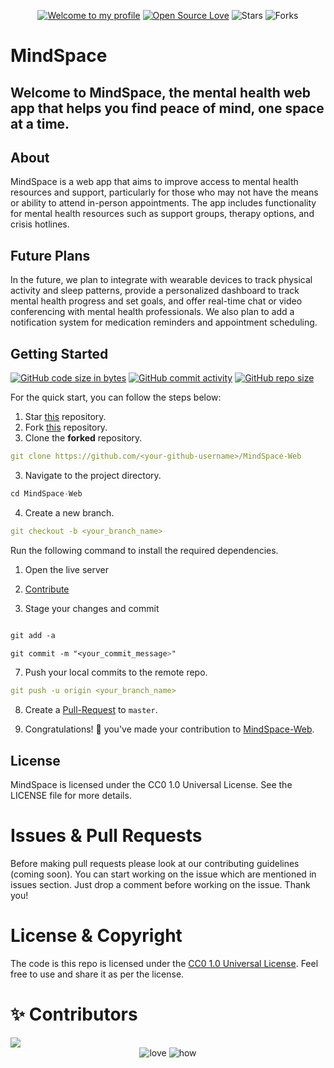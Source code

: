 <div align="center">

[![Welcome to my profile](https://img.shields.io/badge/Hello,Programmer!-Welcome-blue.svg?style=flat&logo=github)](https://github.com/The-MindSpace)
[![Open Source Love](https://badges.frapsoft.com/os/v2/open-source.svg?v=103)](https://github.com/The-MindSpace/MindSpace-Web)
![Stars](https://img.shields.io/github/stars/The-MindSpace/MindSpace-Web?style=flat&logo=github)
![Forks](https://img.shields.io/github/forks/The-MindSpace/MindSpace-Web?style=flat&logo=github)

</div>

# MindSpace

## Welcome to MindSpace, the mental health web app that helps you find peace of mind, one space at a time.

## About

MindSpace is a web app that aims to improve access to mental health resources and support, particularly for those who may not have the means or ability to attend in-person appointments. The app includes functionality for mental health resources such as support groups, therapy options, and crisis hotlines.
## Future Plans

In the future, we plan to integrate with wearable devices to track physical activity and sleep patterns, provide a personalized dashboard to track mental health progress and set goals, and offer real-time chat or video conferencing with mental health professionals. We also plan to add a notification system for medication reminders and appointment scheduling.

## **Getting Started**

[![GitHub code size in bytes](https://img.shields.io/github/languages/code-size/The-MindSpace/MindSpace-Web?logo=github)](https://The-MindSpace/MindSpace-Web) [![GitHub commit activity](https://img.shields.io/github/commit-activity/m/The-MindSpace/MindSpace-Web?color=bluevoilet&logo=github)](https://github.com/The-MindSpace/MindSpace-Web/commits/) [![GitHub repo size](https://img.shields.io/github/repo-size/The-MindSpace/MindSpace-Web?logo=github)](https://github.com/The-MindSpace/MindSpace-Web)

For the quick start, you can follow the steps below:

1. Star <a href="https://github.com/The-MindSpace/MindSpace-Web" title="this">this</a> repository.
2. Fork <a href="https://github.com/The-MindSpace/MindSpace-Web" title="this">this</a> repository.
3. Clone the **forked** repository.

```yml
git clone https://github.com/<your-github-username>/MindSpace-Web
```

3. Navigate to the project directory.

```py
cd MindSpace-Web
```

4. Create a new branch.

```yml
git checkout -b <your_branch_name>
```

Run the following command to install the required dependencies.
1. Open the live server

2. <a href="/CONTRIBUTING.md">Contribute</a>

3. Stage your changes and commit

```css

git add -a

git commit -m "<your_commit_message>"
```

7. Push your local commits to the remote repo.

```yml
git push -u origin <your_branch_name>
```

8. Create a <a href="https://docs.github.com/en/github/collaborating-with-pull-requests/proposing-changes-to-your-work-with-pull-requests/creating-a-pull-request" title="Pull Request">Pull-Request</a> to `master`.

9. Congratulations! 🎉 you've made your contribution to <a href="https://github.com/The-MindSpace/MindSpace-Web" title="MindSpace-Web">MindSpace-Web</a>.


## License

MindSpace is licensed under the CC0 1.0 Universal License. See the LICENSE file for more details.

<h1 id="prs">Issues & Pull Requests</h1>

Before making pull requests please look at our contributing guidelines (coming soon). You can start working on the issue which are mentioned in issues section. Just drop a comment before working on the issue. Thank you!

# License & Copyright

The code is this repo is licensed under the <a href="https://github.com/The-MindSpace/MindSpace-Web/blob/master/LICENSE">CC0 1.0 Universal License</a>. Feel free to use and share it as per the license.

# ✨ Contributors

<a href="https://github.com/The-MindSpace/MindSpace-Web/graphs/contributors">
  <img src="https://contrib.rocks/image?repo=The-MindSpace/MindSpace-Web" />
</a>

<div align="center">
 <img src="https://forthebadge.com/images/badges/built-with-love.svg" alt="love" />
 <img src="https://forthebadge.com/images/badges/thats-how-they-get-you.svg" alt="how">
</div>

